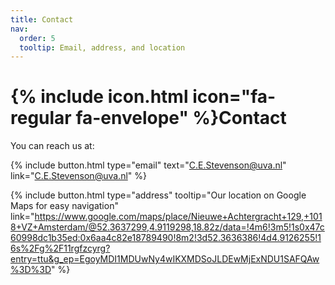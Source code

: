 ```yaml
---
title: Contact
nav:
  order: 5
  tooltip: Email, address, and location
---
```


# {% include icon.html icon="fa-regular fa-envelope" %}Contact
You can reach us at: 

{%
  include button.html
  type="email"
  text="C.E.Stevenson@uva.nl"
  link="C.E.Stevenson@uva.nl"
%}
<!--{%
  include button.html
  type="phone"
  text="(555) 867-5309"
  link="+1-555-867-5309"
%} -->
{%
  include button.html
  type="address"
  tooltip="Our location on Google Maps for easy navigation"
  link="https://www.google.com/maps/place/Nieuwe+Achtergracht+129,+1018+VZ+Amsterdam/@52.3637299,4.9119298,18.82z/data=!4m6!3m5!1s0x47c60998dc1b35ed:0x6aa4c82e18789490!8m2!3d52.3636386!4d4.9126255!16s%2Fg%2F11rgfzcyrg?entry=ttu&g_ep=EgoyMDI1MDUwNy4wIKXMDSoJLDEwMjExNDU1SAFQAw%3D%3D"
%}

<!-- 
{% include section.html %}

{% capture col1 %}

{%
  include figure.html
  image="images/photo.jpg"
  caption="Lorem ipsum"
%}

{% endcapture %}

{% capture col2 %}

{%
  include figure.html
  image="images/photo.jpg"
  caption="Lorem ipsum"
%}

{% endcapture %}

{% include cols.html col1=col1 col2=col2 %}

{% include section.html dark=true %}

{% capture col1 %}
Lorem ipsum dolor sit amet  
consectetur adipiscing elit  
sed do eiusmod tempor
{% endcapture %}

{% capture col2 %}
Lorem ipsum dolor sit amet  
consectetur adipiscing elit  
sed do eiusmod tempor
{% endcapture %}

{% capture col3 %}
Lorem ipsum dolor sit amet  
consectetur adipiscing elit  
sed do eiusmod tempor
{% endcapture %}

{% include cols.html col1=col1 col2=col2 col3=col3 %} 
-->
